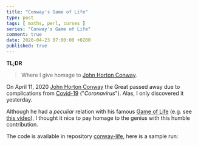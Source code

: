 ```yaml
---
title: "Conway's Game of Life"
type: post
tags: [ maths, perl, curses ]
series: "Conway's Game of Life"
comment: true
date: 2020-04-23 07:00:00 +0200
published: true
---
```


**TL;DR**

> Where I give homage to [John Horton Conway][].

On April 11, 2020 [John Horton Conway][] the Great passed away due to
complications from [Covid-19][] ("*Coronavirus*"). Alas, I only
discovered it yesterday.

Although he had a *peculiar* relation with his famous [Game of Life][] (e.g.
see [this video][conway-life]), I thought it nice to pay homage to the genius
with this humble contribution.

The code is available in repository [conway-life][repo], here is a
sample run:

<script id="asciicast-323094" src="https://asciinema.org/a/323094.js" async></script>


[John Horton Conway]: https://en.wikipedia.org/wiki/John_Horton_Conway
[Game of Life]: https://en.wikipedia.org/wiki/Conway%27s_Game_of_Life
[conway-life]: https://www.youtube.com/watch?v=E8kUJL04ELA
[repo]: https://gitlab.com/polettix/conway-life
[Covid-19]: https://en.wikipedia.org/wiki/Coronavirus_disease_2019
